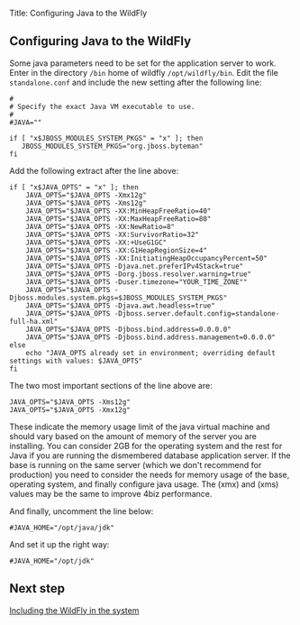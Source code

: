 Title: Configuring Java to the WildFly

## Configuring Java to the WildFly

Some java parameters need to be set for the application server to work. Enter in the directory `/bin` home of wildfly `/opt/wildfly/bin`. Edit the file `standalone.conf` and include the new setting after the following line:

``` shell
#
# Specify the exact Java VM executable to use.
#
#JAVA=""

if [ "x$JBOSS_MODULES_SYSTEM_PKGS" = "x" ]; then
   JBOSS_MODULES_SYSTEM_PKGS="org.jboss.byteman"
fi

```

Add the following extract after the line above:

``` shell
if [ "x$JAVA_OPTS" = "x" ]; then
	JAVA_OPTS="$JAVA_OPTS -Xmx12g"
	JAVA_OPTS="$JAVA_OPTS -Xms12g"
	JAVA_OPTS="$JAVA_OPTS -XX:MinHeapFreeRatio=40"
	JAVA_OPTS="$JAVA_OPTS -XX:MaxHeapFreeRatio=80"
	JAVA_OPTS="$JAVA_OPTS -XX:NewRatio=8"
	JAVA_OPTS="$JAVA_OPTS -XX:SurvivorRatio=32"
	JAVA_OPTS="$JAVA_OPTS -XX:+UseG1GC"
	JAVA_OPTS="$JAVA_OPTS -XX:G1HeapRegionSize=4"
	JAVA_OPTS="$JAVA_OPTS -XX:InitiatingHeapOccupancyPercent=50"
	JAVA_OPTS="$JAVA_OPTS -Djava.net.preferIPv4Stack=true"
	JAVA_OPTS="$JAVA_OPTS -Dorg.jboss.resolver.warning=true"
	JAVA_OPTS="$JAVA_OPTS -Duser.timezone="YOUR_TIME_ZONE""
	JAVA_OPTS="$JAVA_OPTS -Djboss.modules.system.pkgs=$JBOSS_MODULES_SYSTEM_PKGS"
	JAVA_OPTS="$JAVA_OPTS -Djava.awt.headless=true"
	JAVA_OPTS="$JAVA_OPTS -Djboss.server.default.config=standalone-full-ha.xml"
	JAVA_OPTS="$JAVA_OPTS -Djboss.bind.address=0.0.0.0"
	JAVA_OPTS="$JAVA_OPTS -Djboss.bind.address.management=0.0.0.0"
else
	echo "JAVA_OPTS already set in environment; overriding default settings with values: $JAVA_OPTS"
fi
```

The two most important sections of the line above are:

``` shell
JAVA_OPTS="$JAVA_OPTS -Xms12g"
JAVA_OPTS="$JAVA_OPTS -Xmx12g"
```
These indicate the memory usage limit of the java virtual machine and should vary based on the 
amount of memory of the server you are installing. You can consider 2GB for the operating system 
and the rest for Java if you are running the dismembered database application server. If the 
base is running on the same server (which we don't recommend for production) you need to 
consider the needs for memory usage of the base, operating system, and finally configure java 
usage. The (xmx) and (xms) values may be the same to improve 4biz performance.

And finally, uncomment the line below:

``` shell
#JAVA_HOME="/opt/java/jdk"
```

And set it up the right way:

``` shell
#JAVA_HOME="/opt/jdk"
```

## Next step

[Including the WildFly in the system][1]

[1]:/en-us/4biz-helium/get-started/installation-and-upgrade/perform-installation/include-wildfly-systemd.html
